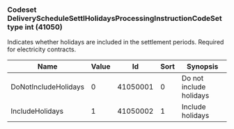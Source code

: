 ### Codeset DeliveryScheduleSettlHolidaysProcessingInstructionCodeSet type int (41050)

Indicates whether holidays are included in the settlement periods. Required for electricity contracts.

| Name                 | Value | Id       | Sort | Synopsis                |
|----------------------|-------|----------|------|-------------------------|
| DoNotIncludeHolidays | 0     | 41050001 | 0    | Do not include holidays |
| IncludeHolidays      | 1     | 41050002 | 1    | Include holidays        |

